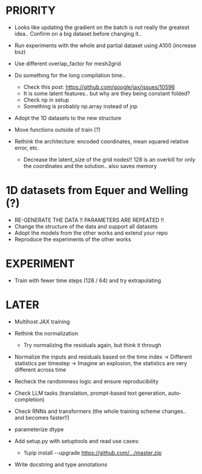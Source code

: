# PRIORITY

- Looks like updating the gradient on the batch is not really the greatest idea.. Confirm on a big dataset before changing it..

- Run experiments with the whole and partial dataset using A100 (increase bsz)

- Use different overlap_factor for mesh2grid

- Do something for the long compilation time..
    - Check this post: https://github.com/google/jax/issues/10596
    - It is some latent features.. but why are they being constant folded?
    - Check np in setup
    - Something is probably np.array instead of jnp

- Adopt the 1D datasets to the new structure

- Move functions outside of train (?)

- Rethink the architecture: encoded coordinates, mean squared relative error, etc.
    - Decrease the latent_size of the grid nodes!! 128 is an overkill for only the coordinates and the solution.. also saves memory

# 1D datasets from Equer and Welling (?)

- RE-GENERATE THE DATA !! PARAMETERS ARE REPEATED !!
- Change the structure of the data and support all datasets
- Adopt the models from the other works and extend your repo
- Reproduce the experiments of the other works

# EXPERIMENT

- Train with fewer time steps (128 / 64) and try extrapolating

# LATER

- Multihost JAX training

- Rethink the normalization
    - Try normalizing the residuals again, but think it through
- Normalize the inputs and residuals based on the time index
    -> Different statistics per timestep
    -> Imagine an explosion, the statistics are very different across time

- Recheck the randomness logic and ensure reproducibility

- Check LLM tasks (translation, prompt-based text generation, auto-completion)
- Check RNNs and transformers (the whole training scheme changes.. and becomes faster!!)

- parameterize dtype

- Add setup.py with setuptools and read use cases:
    - %pip install --upgrade https://github.com/.../master.zip

- Write docstring and type annotations
